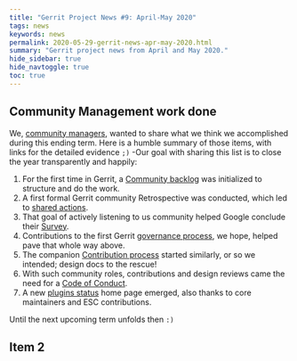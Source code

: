 ```yaml
---
title: "Gerrit Project News #9: April-May 2020"
tags: news
keywords: news
permalink: 2020-05-29-gerrit-news-apr-may-2020.html
summary: "Gerrit project news from April and May 2020."
hide_sidebar: true
hide_navtoggle: true
toc: true
---
```


## Community Management work done

We, [community managers](https://www.gerritcodereview.com/members.html#community-managers),
wanted to share what we think we accomplished during this ending term. Here is
a humble summary of those items, with links for the detailed evidence `;)` -Our
goal with sharing this list is to close the year transparently and happily:

1. For the first time in Gerrit, a
   [Community backlog](https://bugs.chromium.org/p/gerrit/issues/list?q=component%3ACommunity&sort=priority)
   was initialized to structure and do the work.
1. A first formal Gerrit community Retrospective was conducted, which led to
   [shared actions](https://bugs.chromium.org/p/gerrit/issues/list?q=label%3ARetrospective&sort=priority).
1. That goal of actively listening to us community helped Google conclude their
   [Survey](https://bugs.chromium.org/p/gerrit/issues/list?q=label%3ASurvey&sort=priority).
1. Contributions to the first Gerrit
   [governance process](https://gerrit-review.googlesource.com/Documentation/dev-processes.html#project-governance),
   we hope, helped pave that whole way above.
1. The companion
   [Contribution process](https://gerrit-review.googlesource.com/Documentation/dev-community.html#how-to-contribute)
   started similarly, or so we intended; design docs to the rescue!
1. With such community roles, contributions and design reviews came the need for a
   [Code of Conduct](https://www.gerritcodereview.com/codeofconduct.html).
1. A new
   [plugins status](https://www.gerritcodereview.com/2020-03-31-gerrit-news-feb-mar-2020.html#new-plugins-home-page)
   home page emerged, also thanks to core maintainers and ESC contributions.

Until the next upcoming term unfolds then `:)`

## Item 2

